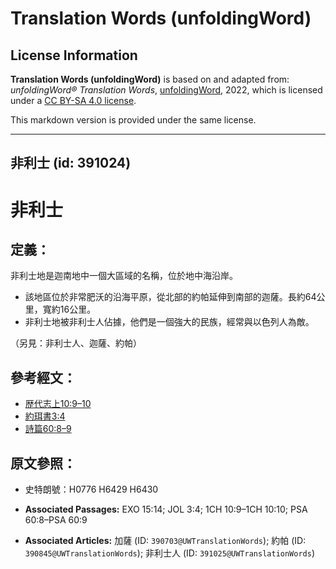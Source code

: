 # Translation Words (unfoldingWord)

## License Information

**Translation Words (unfoldingWord)** is based on and adapted from: _unfoldingWord® Translation Words_, [unfoldingWord](https://unfoldingword.org/utw), 2022, which is licensed under a [CC BY-SA 4.0 license](https://creativecommons.org/licenses/by-sa/4.0/legalcode.en).

This markdown version is provided under the same license.



--------------------------------

## 非利士 (id: 391024)

非利士
===

定義：
---

非利士地是迦南地中一個大區域的名稱，位於地中海沿岸。

* 該地區位於非常肥沃的沿海平原，從北部的約帕延伸到南部的迦薩。長約64公里，寬約16公里。
* 非利士地被非利士人佔據，他們是一個強大的民族，經常與以色列人為敵。

（另見：非利士人、迦薩、約帕）

參考經文：
-----

* [歴代志上10:9–10](https://ref.ly/1Chr10:9-1Chr10:10)
* [約珥書3:4](https://ref.ly/Joel3:4)
* [詩篇60:8–9](https://ref.ly/Ps60:8-Ps60:9)

原文參照：
-----

* 史特朗號：H0776 H6429 H6430

* **Associated Passages:** EXO 15:14; JOL 3:4; 1CH 10:9–1CH 10:10; PSA 60:8–PSA 60:9
* **Associated Articles:** 加薩 (ID: `390703@UWTranslationWords`); 約帕 (ID: `390845@UWTranslationWords`); 非利士人 (ID: `391025@UWTranslationWords`)

